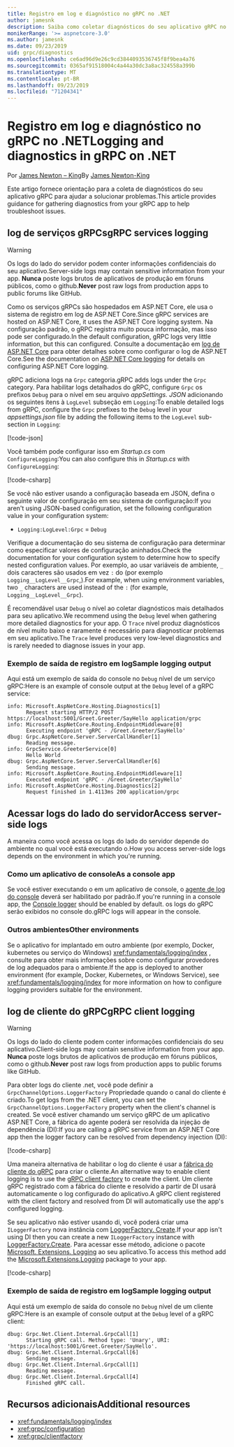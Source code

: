 ```yaml
---
title: Registro em log e diagnóstico no gRPC no .NET
author: jamesnk
description: Saiba como coletar diagnósticos do seu aplicativo gRPC no .NET.
monikerRange: '>= aspnetcore-3.0'
ms.author: jamesnk
ms.date: 09/23/2019
uid: grpc/diagnostics
ms.openlocfilehash: ce6ad96d9e26c9cd3844093536745f8f9bea4a76
ms.sourcegitcommit: 0365af91518004c4a44a30dc3a8ac324558a399b
ms.translationtype: MT
ms.contentlocale: pt-BR
ms.lasthandoff: 09/23/2019
ms.locfileid: "71204341"
---
```

# <a name="logging-and-diagnostics-in-grpc-on-net"></a><span data-ttu-id="f65c2-103">Registro em log e diagnóstico no gRPC no .NET</span><span class="sxs-lookup"><span data-stu-id="f65c2-103">Logging and diagnostics in gRPC on .NET</span></span>

<span data-ttu-id="f65c2-104">Por [James Newton – King](https://twitter.com/jamesnk)</span><span class="sxs-lookup"><span data-stu-id="f65c2-104">By [James Newton-King](https://twitter.com/jamesnk)</span></span>

<span data-ttu-id="f65c2-105">Este artigo fornece orientação para a coleta de diagnósticos do seu aplicativo gRPC para ajudar a solucionar problemas.</span><span class="sxs-lookup"><span data-stu-id="f65c2-105">This article provides guidance for gathering diagnostics from your gRPC app to help troubleshoot issues.</span></span>

## <a name="grpc-services-logging"></a><span data-ttu-id="f65c2-106">log de serviços gRPCs</span><span class="sxs-lookup"><span data-stu-id="f65c2-106">gRPC services logging</span></span>

> [!WARNING]
> <span data-ttu-id="f65c2-107">Os logs do lado do servidor podem conter informações confidenciais do seu aplicativo.</span><span class="sxs-lookup"><span data-stu-id="f65c2-107">Server-side logs may contain sensitive information from your app.</span></span> <span data-ttu-id="f65c2-108">**Nunca** poste logs brutos de aplicativos de produção em fóruns públicos, como o github.</span><span class="sxs-lookup"><span data-stu-id="f65c2-108">**Never** post raw logs from production apps to public forums like GitHub.</span></span>

<span data-ttu-id="f65c2-109">Como os serviços gRPCs são hospedados em ASP.NET Core, ele usa o sistema de registro em log de ASP.NET Core.</span><span class="sxs-lookup"><span data-stu-id="f65c2-109">Since gRPC services are hosted on ASP.NET Core, it uses the ASP.NET Core logging system.</span></span> <span data-ttu-id="f65c2-110">Na configuração padrão, o gRPC registra muito pouca informação, mas isso pode ser configurado.</span><span class="sxs-lookup"><span data-stu-id="f65c2-110">In the default configuration, gRPC logs very little information, but this can configured.</span></span> <span data-ttu-id="f65c2-111">Consulte a documentação em [log de ASP.NET Core](xref:fundamentals/logging/index#configuration) para obter detalhes sobre como configurar o log de ASP.NET Core.</span><span class="sxs-lookup"><span data-stu-id="f65c2-111">See the documentation on [ASP.NET Core logging](xref:fundamentals/logging/index#configuration) for details on configuring ASP.NET Core logging.</span></span>

<span data-ttu-id="f65c2-112">gRPC adiciona logs na `Grpc` categoria.</span><span class="sxs-lookup"><span data-stu-id="f65c2-112">gRPC adds logs under the `Grpc` category.</span></span> <span data-ttu-id="f65c2-113">Para habilitar logs detalhados do gRPC, configure `Grpc` os prefixos `Debug` para o nível em seu arquivo *appSettings. JSON* adicionando os seguintes itens à `LogLevel` subseção em `Logging`:</span><span class="sxs-lookup"><span data-stu-id="f65c2-113">To enable detailed logs from gRPC, configure the `Grpc` prefixes to the `Debug` level in your *appsettings.json* file by adding the following items to the `LogLevel` sub-section in `Logging`:</span></span>

[!code-json[](diagnostics/logging-config.json?highlight=7)]

<span data-ttu-id="f65c2-114">Você também pode configurar isso em *Startup.cs* com `ConfigureLogging`:</span><span class="sxs-lookup"><span data-stu-id="f65c2-114">You can also configure this in *Startup.cs* with `ConfigureLogging`:</span></span>

[!code-csharp[](diagnostics/logging-config-code.cs?highlight=5)]

<span data-ttu-id="f65c2-115">Se você não estiver usando a configuração baseada em JSON, defina o seguinte valor de configuração em seu sistema de configuração:</span><span class="sxs-lookup"><span data-stu-id="f65c2-115">If you aren't using JSON-based configuration, set the following configuration value in your configuration system:</span></span>

* `Logging:LogLevel:Grpc` = `Debug`

<span data-ttu-id="f65c2-116">Verifique a documentação do seu sistema de configuração para determinar como especificar valores de configuração aninhados.</span><span class="sxs-lookup"><span data-stu-id="f65c2-116">Check the documentation for your configuration system to determine how to specify nested configuration values.</span></span> <span data-ttu-id="f65c2-117">Por exemplo, ao usar variáveis de ambiente, `_` dois caracteres são usados em vez `:` do (por exemplo `Logging__LogLevel__Grpc`,).</span><span class="sxs-lookup"><span data-stu-id="f65c2-117">For example, when using environment variables, two `_` characters are used instead of the `:` (for example, `Logging__LogLevel__Grpc`).</span></span>

<span data-ttu-id="f65c2-118">É recomendável usar `Debug` o nível ao coletar diagnósticos mais detalhados para seu aplicativo.</span><span class="sxs-lookup"><span data-stu-id="f65c2-118">We recommend using the `Debug` level when gathering more detailed diagnostics for your app.</span></span> <span data-ttu-id="f65c2-119">O `Trace` nível produz diagnósticos de nível muito baixo e raramente é necessário para diagnosticar problemas em seu aplicativo.</span><span class="sxs-lookup"><span data-stu-id="f65c2-119">The `Trace` level produces very low-level diagnostics and is rarely needed to diagnose issues in your app.</span></span>

### <a name="sample-logging-output"></a><span data-ttu-id="f65c2-120">Exemplo de saída de registro em log</span><span class="sxs-lookup"><span data-stu-id="f65c2-120">Sample logging output</span></span>

<span data-ttu-id="f65c2-121">Aqui está um exemplo de saída do console no `Debug` nível de um serviço gRPC:</span><span class="sxs-lookup"><span data-stu-id="f65c2-121">Here is an example of console output at the `Debug` level of a gRPC service:</span></span>

```
info: Microsoft.AspNetCore.Hosting.Diagnostics[1]
      Request starting HTTP/2 POST https://localhost:5001/Greet.Greeter/SayHello application/grpc
info: Microsoft.AspNetCore.Routing.EndpointMiddleware[0]
      Executing endpoint 'gRPC - /Greet.Greeter/SayHello'
dbug: Grpc.AspNetCore.Server.ServerCallHandler[1]
      Reading message.
info: GrpcService.GreeterService[0]
      Hello World
dbug: Grpc.AspNetCore.Server.ServerCallHandler[6]
      Sending message.
info: Microsoft.AspNetCore.Routing.EndpointMiddleware[1]
      Executed endpoint 'gRPC - /Greet.Greeter/SayHello'
info: Microsoft.AspNetCore.Hosting.Diagnostics[2]
      Request finished in 1.4113ms 200 application/grpc
```

## <a name="access-server-side-logs"></a><span data-ttu-id="f65c2-122">Acessar logs do lado do servidor</span><span class="sxs-lookup"><span data-stu-id="f65c2-122">Access server-side logs</span></span>

<span data-ttu-id="f65c2-123">A maneira como você acessa os logs do lado do servidor depende do ambiente no qual você está executando o.</span><span class="sxs-lookup"><span data-stu-id="f65c2-123">How you access server-side logs depends on the environment in which you're running.</span></span>

### <a name="as-a-console-app"></a><span data-ttu-id="f65c2-124">Como um aplicativo de console</span><span class="sxs-lookup"><span data-stu-id="f65c2-124">As a console app</span></span>

<span data-ttu-id="f65c2-125">Se você estiver executando o em um aplicativo de console, o [agente de log do console](xref:fundamentals/logging/index#console-provider) deverá ser habilitado por padrão.</span><span class="sxs-lookup"><span data-stu-id="f65c2-125">If you're running in a console app, the [Console logger](xref:fundamentals/logging/index#console-provider) should be enabled by default.</span></span> <span data-ttu-id="f65c2-126">os logs do gRPC serão exibidos no console do.</span><span class="sxs-lookup"><span data-stu-id="f65c2-126">gRPC logs will appear in the console.</span></span>

### <a name="other-environments"></a><span data-ttu-id="f65c2-127">Outros ambientes</span><span class="sxs-lookup"><span data-stu-id="f65c2-127">Other environments</span></span>

<span data-ttu-id="f65c2-128">Se o aplicativo for implantado em outro ambiente (por exemplo, Docker, kubernetes ou serviço do Windows) <xref:fundamentals/logging/index> , consulte para obter mais informações sobre como configurar provedores de log adequados para o ambiente.</span><span class="sxs-lookup"><span data-stu-id="f65c2-128">If the app is deployed to another environment (for example, Docker, Kubernetes, or Windows Service), see <xref:fundamentals/logging/index> for more information on how to configure logging providers suitable for the environment.</span></span>

## <a name="grpc-client-logging"></a><span data-ttu-id="f65c2-129">log de cliente do gRPC</span><span class="sxs-lookup"><span data-stu-id="f65c2-129">gRPC client logging</span></span>

> [!WARNING]
> <span data-ttu-id="f65c2-130">Os logs do lado do cliente podem conter informações confidenciais do seu aplicativo.</span><span class="sxs-lookup"><span data-stu-id="f65c2-130">Client-side logs may contain sensitive information from your app.</span></span> <span data-ttu-id="f65c2-131">**Nunca** poste logs brutos de aplicativos de produção em fóruns públicos, como o github.</span><span class="sxs-lookup"><span data-stu-id="f65c2-131">**Never** post raw logs from production apps to public forums like GitHub.</span></span>

<span data-ttu-id="f65c2-132">Para obter logs do cliente .net, você pode definir a `GrpcChannelOptions.LoggerFactory` Propriedade quando o canal do cliente é criado.</span><span class="sxs-lookup"><span data-stu-id="f65c2-132">To get logs from the .NET client, you can set the `GrpcChannelOptions.LoggerFactory` property when the client's channel is created.</span></span> <span data-ttu-id="f65c2-133">Se você estiver chamando um serviço gRPC de um aplicativo ASP.NET Core, a fábrica do agente poderá ser resolvida da injeção de dependência (DI):</span><span class="sxs-lookup"><span data-stu-id="f65c2-133">If you are calling a gRPC service from an ASP.NET Core app then the logger factory can be resolved from dependency injection (DI):</span></span>

[!code-csharp[](diagnostics/net-client-dependency-injection.cs?highlight=7,16)]

<span data-ttu-id="f65c2-134">Uma maneira alternativa de habilitar o log do cliente é usar a [fábrica do cliente do gRPC](xref:grpc/clientfactory) para criar o cliente.</span><span class="sxs-lookup"><span data-stu-id="f65c2-134">An alternative way to enable client logging is to use the [gRPC client factory](xref:grpc/clientfactory) to create the client.</span></span> <span data-ttu-id="f65c2-135">Um cliente gRPC registrado com a fábrica do cliente e resolvido a partir de DI usará automaticamente o log configurado do aplicativo.</span><span class="sxs-lookup"><span data-stu-id="f65c2-135">A gRPC client registered with the client factory and resolved from DI will automatically use the app's configured logging.</span></span>

<span data-ttu-id="f65c2-136">Se seu aplicativo não estiver usando di, você poderá criar uma `ILoggerFactory` nova instância com [LoggerFactory. Create](xref:Microsoft.Extensions.Logging.LoggerFactory.Create*).</span><span class="sxs-lookup"><span data-stu-id="f65c2-136">If your app isn't using DI then you can create a new `ILoggerFactory` instance with [LoggerFactory.Create](xref:Microsoft.Extensions.Logging.LoggerFactory.Create*).</span></span> <span data-ttu-id="f65c2-137">Para acessar esse método, adicione o pacote [Microsoft. Extensions. Logging](https://www.nuget.org/packages/microsoft.extensions.logging/) ao seu aplicativo.</span><span class="sxs-lookup"><span data-stu-id="f65c2-137">To access this method add the [Microsoft.Extensions.Logging](https://www.nuget.org/packages/microsoft.extensions.logging/) package to your app.</span></span>

[!code-csharp[](diagnostics/net-client-loggerfactory-create.cs?highlight=1,8)]

### <a name="sample-logging-output"></a><span data-ttu-id="f65c2-138">Exemplo de saída de registro em log</span><span class="sxs-lookup"><span data-stu-id="f65c2-138">Sample logging output</span></span>

<span data-ttu-id="f65c2-139">Aqui está um exemplo de saída do console no `Debug` nível de um cliente gRPC:</span><span class="sxs-lookup"><span data-stu-id="f65c2-139">Here is an example of console output at the `Debug` level of a gRPC client:</span></span>

```
dbug: Grpc.Net.Client.Internal.GrpcCall[1]
      Starting gRPC call. Method type: 'Unary', URI: 'https://localhost:5001/Greet.Greeter/SayHello'.
dbug: Grpc.Net.Client.Internal.GrpcCall[6]
      Sending message.
dbug: Grpc.Net.Client.Internal.GrpcCall[1]
      Reading message.
dbug: Grpc.Net.Client.Internal.GrpcCall[4]
      Finished gRPC call.
```

## <a name="additional-resources"></a><span data-ttu-id="f65c2-140">Recursos adicionais</span><span class="sxs-lookup"><span data-stu-id="f65c2-140">Additional resources</span></span>

* <xref:fundamentals/logging/index>
* <xref:grpc/configuration>
* <xref:grpc/clientfactory>
